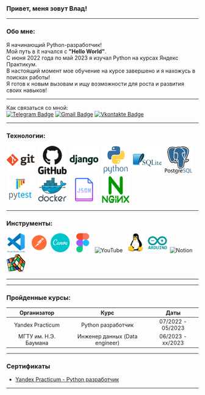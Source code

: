 ### Привет, меня зовут Влад!

---

### Обо мне:

Я начинающий Python-разработчик!  
Мой путь в it начался с **"Hello World"**.  
С июня 2022 года по май 2023 я изучал Python на курсах Яндекс Практикум.  
В настоящий момент мое обучение на курсе завершено и я нахожусь в поисках работы!  
Я готов к новым вызовам и ищу возможности для роста и развития своих навыков!  

---

Как связаться со мной:  
[![Telegram Badge](https://img.shields.io/badge/-Telegram-blue?style=flat&logo=Telegram&logoColor=white)](https://t.me/V_I_Pronin) 
[![Gmail Badge](https://img.shields.io/badge/-Gmail-red?style=flat&logo=Gmail&logoColor=white)](mailto:proninvladislav@gmail.com) 
[![Vkontakte Badge](https://img.shields.io/badge/-VK-blue?style=flat&logo=VK&color=0077FF)](https://vk.com/id138305953) 
<!-- [![Discord Badge](https://img.shields.io/badge/-Discord-blue?style=shields.io&logo=Discord&color=5865F2&logoColor=FFFFFF)](VIPronin#1987) -->

<!--
[![LinkedIn](https://img.shields.io/badge/LinkedIn-0077B5?style=for-the-badge&logo=linkedin&logoColor=white)](https://linkedin.com/in/ольга-мелихова-78563192) 

---

### Социальные сети:

  <div id="badges">
    <a href="https://vk.com/id138305953" target="_blank">
      <img src="https://cdn-icons-png.flaticon.com/512/145/145813.png" width="40" height="40" alt="VK Badge"/>
    </a>
-->
---

### Технологии:

<div>
  <img src="https://github.com/devicons/devicon/blob/master/icons/git/git-original-wordmark.svg" title="git" alt="git" width="75" height="75"/>&nbsp;
  <img src="https://github.com/devicons/devicon/blob/master/icons/github/github-original-wordmark.svg" title="git-hub" alt="git-hub" width="75" height="75"/>&nbsp;  
  <img src="https://github.com/devicons/devicon/blob/master/icons/django/django-plain-wordmark.svg" title="django" alt="django" width="75" height="75"/>&nbsp;  
  <img src="https://github.com/devicons/devicon/blob/master/icons/python/python-original-wordmark.svg" title="Python" alt="Python" width="75" height="75"/>&nbsp;  
  <img src="https://github.com/devicons/devicon/blob/master/icons/sqlite/sqlite-original-wordmark.svg" title="sqlite" alt="sqlite" width="75" height="75"/>&nbsp;  
  <img src="https://github.com/devicons/devicon/blob/master/icons/postgresql/postgresql-original-wordmark.svg" title="PostgreSQL" alt="PostgreSQL" width="75" height="75"/>&nbsp;  
  <img src="https://github.com/devicons/devicon/blob/master/icons/pytest/pytest-original-wordmark.svg" title="pytest" alt="pytest" width="75" height="75"/>&nbsp;  
  <img src="https://github.com/devicons/devicon/blob/master/icons/docker/docker-original-wordmark.svg" title="docker" alt="docker" width="75" height="75"/>&nbsp;  
  <img src="https://github.com/VIPronin/VIPronin/blob/main/icons/json/icons8-json-96.png" title="JSON" alt="JSON" width="75" height="75"/>&nbsp;  
  <img src="https://github.com/VIPronin/VIPronin/blob/main/icons/nginx/nginx-1.svg" title="nginx" alt="nginx" width="75" height="75"/>&nbsp;  
</div>

---

### Инструменты:

<div>
  <img src="https://github.com/devicons/devicon/blob/master/icons/vscode/vscode-original-wordmark.svg" title="vscode" alt="vscode" width="50" height="50"/>&nbsp;  
  <img src="https://github.com/VIPronin/VIPronin/blob/main/icons/postman/postman.svg" title="Postman" alt="Postman" width="50" height="50"/>&nbsp;  
  <img src="https://github.com/devicons/devicon/blob/master/icons/canva/canva-original.svg" title="canva" alt="canva" width="50" height="50"/>&nbsp;
  <img src="https://github.com/devicons/devicon/blob/master/icons/figma/figma-original.svg" title="figma" alt="figma" width="50" height="50"/>&nbsp;
  <img src="https://upload.wikimedia.org/wikipedia/commons/9/9e/YouTube_Logo_%282013-2017%29.svg" title="YouTube" alt="YouTube" width="50" height="50"/>&nbsp;
  <img src="https://github.com/devicons/devicon/blob/master/icons/linux/linux-original.svg" title="linux" alt="linux" width="50" height="50"/>&nbsp;
  <img src="https://github.com/devicons/devicon/blob/master/icons/arduino/arduino-original-wordmark.svg" title="Arduino" alt="Arduino" width="50" height="50"/>&nbsp;  
  <img src="https://upload.wikimedia.org/wikipedia/commons/e/e9/Notion-logo.svg" title="Notion" alt="Notion" width="50" height="50"/>&nbsp;  
  <img src="https://github.com/VIPronin/VIPronin/blob/main/icons/rubik/icons8-%D0%BA%D1%83%D0%B1%D0%B8%D0%BA-%D1%80%D1%83%D0%B1%D0%B8%D0%BA%D0%B0-100.png" title="Problem Solving" alt="Problem Solving" width="50" height="50"/>&nbsp;  
</div>

---

<!-- 
<p align="center">
  <!--<img height="50%" width="auto" src ="https://github-readme-stats.vercel.app/api?username=VIPronin&show_icons=true&count_private=true&theme=darcula&hide_border=true&hide=issues,contribs&bg_color=00000000">
  <img height="50%" width="auto" src ="https://github-readme-stats.vercel.app/api/top-langs/?username=VIPronin&layout=compact&hide_border=true&theme=darcula&bg_color=00000000&langs_count=6&hide=jupyter%20notebook,tex,css,php&exclude_repo=Pacman-AI">
<br>

  <a href="https://www.buymeacoffee.com/VIPronin"> <img align="center" src="https://cdn.buymeacoffee.com/buttons/v2/default-orange.png" height="50" width="210" alt="aveek.saha" /></a> -->
  
</p>

--- 

 ### Пройденные курсы:

|     **Организатор**    |                  **Курс**                     |      **Даты**     |
| :--------------------: | :-------------------------------------------: | :---------------: |
| Yandex Practicum       | Python разработчик                            | 07/2022 - 05/2023 |
| МГТУ им. Н.Э. Баумана  | Инженер данных (Data engineer)                | 06/2023 - xx/2023 |


--- 


### Сертификаты
* [Yandex Practicum - Python разработчик ](https://docs.yandex.ru/docs/view?url=ya-disk%3A%2F%2F%2Fdisk%2F%D0%AF%D0%9F%20-%20%D0%94%D0%B8%D0%BF%D0%BB%D0%BE%D0%BC%20-%20Python%20%D1%80%D0%B0%D0%B7%D1%80%D0%B0%D0%B1%D0%BE%D1%82%D1%87%D0%B8%D0%BA%2FVladislav%20Pronin_20232BE00511.pdf&name=Vladislav%20Pronin_20232BE00511.pdf&uid=351900038&nosw=1)

--- 

<!-- ### Codewars:

![codewars](https://www.codewars.com/users/VIPronin/badges/large) -->
<!--
### GitHub статистика:

<table>
  <tr>
    <td>
      <img align="left" src="http://github-readme-streak-stats.herokuapp.com?user=VIPronin&theme=dark&background=000000" alt="webDev's Github stats" />
    </td>
    <td>
      <img height="195px" align="right" alt="webDev's Github Languages" src="https://github-readme-stats-sigma-five.vercel.app/api/top-langs/?username=VIPronin&layout=compact&theme=vision-friendly-dark" />
    </td>
  </tr>
</table>


<h2 align="center">⚡ Stats ⚡</h2>
<br>
<p align=center>
  <div align=center>
    <a href="https://github.com/denvercoder1/github-readme-streak-stats" title="Go to Source">
      <img align="left" width=390 src="https://github-readme-streak-stats.herokuapp.com/?user=zumrudu-anka&theme=react&border=61dafb&hide_border=true" alt="zumrudu-anka" />
    </a>
    <a href="https://github.com/anuraghazra/github-readme-stats" title="Go to Source">
      <img align="right" width=390 src="https://github-readme-stats.vercel.app/api?username=zumrudu-anka&show_icons=true&theme=react&border_color=61dafb&hide_border=true" />
    </a>
  </div>
  <br><br><br><br><br><br><br><br><br>
  <div align=center>
    <a href="https://github.com/anuraghazra/github-readme-stats">
      <img width=325 align="center" src="https://github-readme-stats.vercel.app/api/top-langs/?username=zumrudu-anka&hide=c%23,powershell,Mathematica,Ruby,Objective-C,Objective-C%2b%2b,Cuda&title_color=61dafb&text_color=ffffff&icon_color=61dafb&bg_color=20232a&langs_count=8&layout=compact&border_color=61dafb&hide_border=true" />
    </a>
  </div>
  <br>

![Visitor Badge](https://visitor-badge.laobi.icu/badge?page_id=VIPronin)

-->
